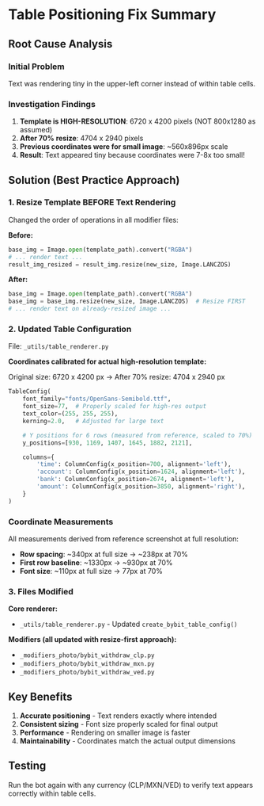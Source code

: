 # Table Positioning Fix Summary

## Root Cause Analysis

### Initial Problem
Text was rendering tiny in the upper-left corner instead of within table cells.

### Investigation Findings
1. **Template is HIGH-RESOLUTION**: 6720 x 4200 pixels (NOT 800x1280 as assumed)
2. **After 70% resize**: 4704 x 2940 pixels
3. **Previous coordinates were for small image**: ~560x896px scale
4. **Result**: Text appeared tiny because coordinates were 7-8x too small!

## Solution (Best Practice Approach)

### 1. Resize Template BEFORE Text Rendering
Changed the order of operations in all modifier files:

**Before:**
```python
base_img = Image.open(template_path).convert("RGBA")
# ... render text ...
result_img_resized = result_img.resize(new_size, Image.LANCZOS)
```

**After:**
```python
base_img = Image.open(template_path).convert("RGBA")
base_img = base_img.resize(new_size, Image.LANCZOS)  # Resize FIRST
# ... render text on already-resized image ...
```

### 2. Updated Table Configuration
File: `_utils/table_renderer.py`

**Coordinates calibrated for actual high-resolution template:**

Original size: 6720 x 4200 px → After 70% resize: 4704 x 2940 px

```python
TableConfig(
    font_family="fonts/OpenSans-Semibold.ttf",
    font_size=77,  # Properly scaled for high-res output
    text_color=(255, 255, 255),
    kerning=2.0,   # Adjusted for large text

    # Y positions for 6 rows (measured from reference, scaled to 70%)
    y_positions=[930, 1169, 1407, 1645, 1882, 2121],

    columns={
        'time': ColumnConfig(x_position=700, alignment='left'),
        'account': ColumnConfig(x_position=1624, alignment='left'),
        'bank': ColumnConfig(x_position=2674, alignment='left'),
        'amount': ColumnConfig(x_position=3850, alignment='right'),
    }
)
```

### Coordinate Measurements
All measurements derived from reference screenshot at full resolution:
- **Row spacing**: ~340px at full size → ~238px at 70%
- **First row baseline**: ~1330px → ~930px at 70%
- **Font size**: ~110px at full size → 77px at 70%

### 3. Files Modified

**Core renderer:**
- `_utils/table_renderer.py` - Updated `create_bybit_table_config()`

**Modifiers (all updated with resize-first approach):**
- `_modifiers_photo/bybit_withdraw_clp.py`
- `_modifiers_photo/bybit_withdraw_mxn.py`
- `_modifiers_photo/bybit_withdraw_ved.py`

## Key Benefits

1. **Accurate positioning** - Text renders exactly where intended
2. **Consistent sizing** - Font size properly scaled for final output
3. **Performance** - Rendering on smaller image is faster
4. **Maintainability** - Coordinates match the actual output dimensions

## Testing

Run the bot again with any currency (CLP/MXN/VED) to verify text appears correctly within table cells.
